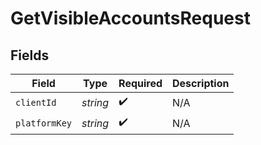 # GetVisibleAccountsRequest


## Fields

| Field              | Type               | Required           | Description        |
| ------------------ | ------------------ | ------------------ | ------------------ |
| `clientId`         | *string*           | :heavy_check_mark: | N/A                |
| `platformKey`      | *string*           | :heavy_check_mark: | N/A                |